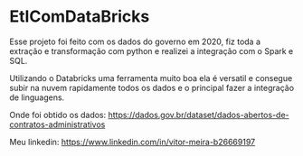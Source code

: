# EtlComDataBricks

 Esse projeto foi feito com os dados do governo em 2020,
 fiz toda a extração e transformação com python e realizei a integração com o Spark e SQL.
 
 Utilizando o Databricks uma ferramenta muito boa ela é versatil e consegue subir na nuvem rapidamente todos os dados e o principal fazer a integração de linguagens.

 
 Onde foi obtido os dados: https://dados.gov.br/dataset/dados-abertos-de-contratos-administrativos

 Meu linkedin: https://www.linkedin.com/in/vitor-meira-b26669197
